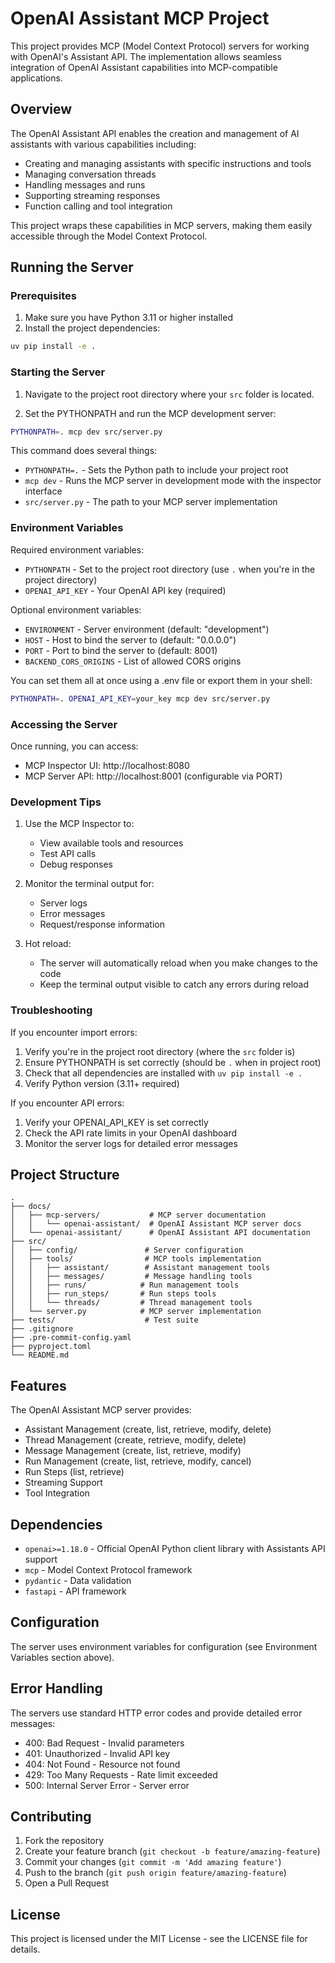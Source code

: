# OpenAI Assistant MCP Project

This project provides MCP (Model Context Protocol) servers for working with OpenAI's Assistant API. The implementation allows seamless integration of OpenAI Assistant capabilities into MCP-compatible applications.

## Overview

The OpenAI Assistant API enables the creation and management of AI assistants with various capabilities including:
- Creating and managing assistants with specific instructions and tools
- Managing conversation threads
- Handling messages and runs
- Supporting streaming responses
- Function calling and tool integration

This project wraps these capabilities in MCP servers, making them easily accessible through the Model Context Protocol.

## Running the Server

### Prerequisites

1. Make sure you have Python 3.11 or higher installed
2. Install the project dependencies:
```bash
uv pip install -e .
```

### Starting the Server

1. Navigate to the project root directory where your `src` folder is located.

2. Set the PYTHONPATH and run the MCP development server:
```bash
PYTHONPATH=. mcp dev src/server.py
```

This command does several things:
- `PYTHONPATH=.` - Sets the Python path to include your project root
- `mcp dev` - Runs the MCP server in development mode with the inspector interface
- `src/server.py` - The path to your MCP server implementation

### Environment Variables

Required environment variables:
- `PYTHONPATH` - Set to the project root directory (use `.` when you're in the project directory)
- `OPENAI_API_KEY` - Your OpenAI API key (required)

Optional environment variables:
- `ENVIRONMENT` - Server environment (default: "development")
- `HOST` - Host to bind the server to (default: "0.0.0.0")
- `PORT` - Port to bind the server to (default: 8001)
- `BACKEND_CORS_ORIGINS` - List of allowed CORS origins

You can set them all at once using a .env file or export them in your shell:
```bash
PYTHONPATH=. OPENAI_API_KEY=your_key mcp dev src/server.py
```

### Accessing the Server

Once running, you can access:
- MCP Inspector UI: http://localhost:8080
- MCP Server API: http://localhost:8001 (configurable via PORT)

### Development Tips

1. Use the MCP Inspector to:
   - View available tools and resources
   - Test API calls
   - Debug responses

2. Monitor the terminal output for:
   - Server logs
   - Error messages
   - Request/response information

3. Hot reload:
   - The server will automatically reload when you make changes to the code
   - Keep the terminal output visible to catch any errors during reload

### Troubleshooting

If you encounter import errors:
1. Verify you're in the project root directory (where the `src` folder is)
2. Ensure PYTHONPATH is set correctly (should be `.` when in project root)
3. Check that all dependencies are installed with `uv pip install -e .`
4. Verify Python version (3.11+ required)

If you encounter API errors:
1. Verify your OPENAI_API_KEY is set correctly
2. Check the API rate limits in your OpenAI dashboard
3. Monitor the server logs for detailed error messages

## Project Structure

```
.
├── docs/
│   ├── mcp-servers/           # MCP server documentation
│   │   └── openai-assistant/  # OpenAI Assistant MCP server docs
│   └── openai-assistant/      # OpenAI Assistant API documentation
├── src/
│   ├── config/               # Server configuration
│   ├── tools/                # MCP tools implementation
│   │   ├── assistant/        # Assistant management tools
│   │   ├── messages/         # Message handling tools
│   │   ├── runs/            # Run management tools
│   │   ├── run_steps/       # Run steps tools
│   │   └── threads/         # Thread management tools
│   └── server.py            # MCP server implementation
├── tests/                    # Test suite
├── .gitignore
├── .pre-commit-config.yaml
├── pyproject.toml
└── README.md
```

## Features

The OpenAI Assistant MCP server provides:

- Assistant Management (create, list, retrieve, modify, delete)
- Thread Management (create, retrieve, modify, delete)
- Message Management (create, list, retrieve, modify)
- Run Management (create, list, retrieve, modify, cancel)
- Run Steps (list, retrieve)
- Streaming Support
- Tool Integration

## Dependencies

- `openai>=1.18.0` - Official OpenAI Python client library with Assistants API support
- `mcp` - Model Context Protocol framework
- `pydantic` - Data validation
- `fastapi` - API framework

## Configuration

The server uses environment variables for configuration (see Environment Variables section above).

## Error Handling

The servers use standard HTTP error codes and provide detailed error messages:

- 400: Bad Request - Invalid parameters
- 401: Unauthorized - Invalid API key
- 404: Not Found - Resource not found
- 429: Too Many Requests - Rate limit exceeded
- 500: Internal Server Error - Server error

## Contributing

1. Fork the repository
2. Create your feature branch (`git checkout -b feature/amazing-feature`)
3. Commit your changes (`git commit -m 'Add amazing feature'`)
4. Push to the branch (`git push origin feature/amazing-feature`)
5. Open a Pull Request

## License

This project is licensed under the MIT License - see the LICENSE file for details.
